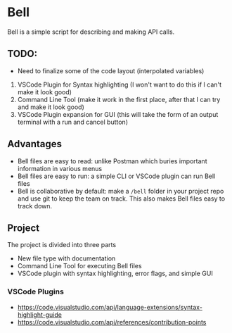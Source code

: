 
# Bell

Bell is a simple script for describing and making API calls. 

## TODO:

- Need to finalize some of the code layout (interpolated variables)

1. VSCode Plugin for Syntax highlighting (I won't want to do this if I can't make it look good)
2. Command Line Tool (make it work in the first place, after that I can try and make it look good)
3. VSCode Plugin expansion for GUI (this will take the form of an output terminal with a run and cancel button)

## Advantages

- Bell files are easy to read: unlike Postman which buries important information in various menus
- Bell files are easy to run: a simple CLI or VSCode plugin can run Bell files
- Bell is collaborative by default: make a `/bell` folder in your project repo and use git to keep the team on track. This also makes Bell files easy to track down.

## Project

The project is divided into three parts

- New file type with documentation
- Command Line Tool for executing Bell files
- VSCode plugin with syntax highlighting, error flags, and simple GUI

### VSCode Plugins

- https://code.visualstudio.com/api/language-extensions/syntax-highlight-guide
- https://code.visualstudio.com/api/references/contribution-points